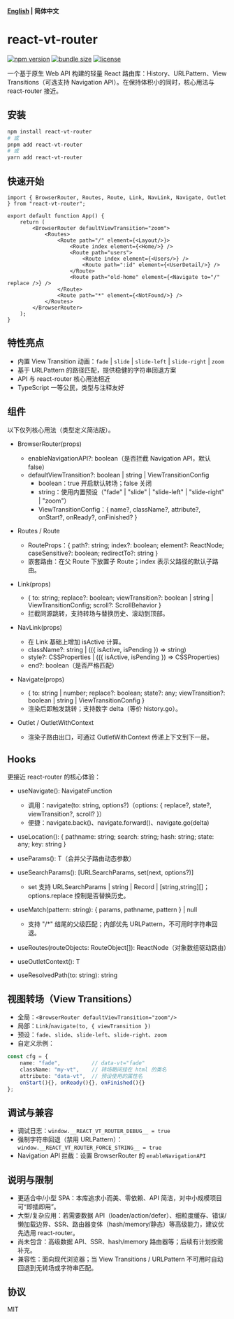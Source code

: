 **[English](./README.md) | 简体中文**

# react-vt-router

[![npm version](https://img.shields.io/npm/v/react-vt-router.svg?color=orange)](https://www.npmjs.com/package/react-vt-router)
[![bundle size](https://img.shields.io/bundlephobia/minzip/react-vt-router?label=minzip)](https://bundlephobia.com/package/react-vt-router)
[![license](https://img.shields.io/npm/l/react-vt-router.svg)](../LICENSE)

一个基于原生 Web API 构建的轻量 React 路由库：History、URLPattern、View Transitions（可选支持 Navigation API）。在保持体积小的同时，核心用法与 react-router 接近。

## 安装

```bash
npm install react-vt-router
# 或
pnpm add react-vt-router
# 或
yarn add react-vt-router
```

## 快速开始

```tsx
import { BrowserRouter, Routes, Route, Link, NavLink, Navigate, Outlet } from "react-vt-router";

export default function App() {
	return (
		<BrowserRouter defaultViewTransition="zoom">
			<Routes>
				<Route path="/" element={<Layout/>}>
					<Route index element={<Home/>} />
					<Route path="users">
						<Route index element={<Users/>} />
						<Route path=":id" element={<UserDetail/>} />
					</Route>
					<Route path="old-home" element={<Navigate to="/" replace />} />
				</Route>
				<Route path="*" element={<NotFound/>} />
			</Routes>
		</BrowserRouter>
	);
}
```

## 特性亮点
- 内置 View Transition 动画：`fade` | `slide` | `slide-left` | `slide-right` | `zoom`
- 基于 URLPattern 的路径匹配，提供稳健的字符串回退方案
- API 与 react-router 核心用法相近
- TypeScript 一等公民，类型与注释友好

## 组件
以下仅列核心用法（类型定义简洁版）。

- BrowserRouter(props)
	- enableNavigationAPI?: boolean（是否拦截 Navigation API，默认 false）
	- defaultViewTransition?: boolean | string | ViewTransitionConfig
		- boolean：true 开启默认转场；false 关闭
		- string：使用内置预设（"fade" | "slide" | "slide-left" | "slide-right" | "zoom"）
		- ViewTransitionConfig：{ name?, className?, attribute?, onStart?, onReady?, onFinished? }

- Routes / Route
	- RouteProps：{ path?: string; index?: boolean; element?: ReactNode; caseSensitive?: boolean; redirectTo?: string }
	- 嵌套路由：在父 Route 下放置子 Route；index 表示父路径的默认子路由。

- Link(props)
	- { to: string; replace?: boolean; viewTransition?: boolean | string | ViewTransitionConfig; scroll?: ScrollBehavior }
	- 拦截同源跳转，支持转场与替换历史、滚动到顶部。

- NavLink(props)
	- 在 Link 基础上增加 isActive 计算。
	- className?: string | (({ isActive, isPending }) => string)
	- style?: CSSProperties | (({ isActive, isPending }) => CSSProperties)
	- end?: boolean（是否严格匹配）

- Navigate(props)
	- { to: string | number; replace?: boolean; state?: any; viewTransition?: boolean | string | ViewTransitionConfig }
	- 渲染后即触发跳转；支持数字 delta（等价 history.go）。

- Outlet / OutletWithContext
	- 渲染子路由出口，可通过 OutletWithContext 传递上下文到下一层。

## Hooks
更接近 react-router 的核心体验：

- useNavigate(): NavigateFunction
	- 调用：navigate(to: string, options?)（options: { replace?, state?, viewTransition?, scroll? }）
	- 便捷：navigate.back()、navigate.forward()、navigate.go(delta)

- useLocation(): { pathname: string; search: string; hash: string; state: any; key: string }

- useParams<T>(): T（合并父子路由动态参数）

- useSearchParams(): [URLSearchParams, set(next, options?)]
	- set 支持 URLSearchParams | string | Record | [string,string][]；options.replace 控制是否替换历史。

- useMatch(pattern: string): { params, pathname, pattern } | null
	- 支持 "/*" 结尾的父级匹配；内部优先 URLPattern，不可用时字符串回退。

- useRoutes(routeObjects: RouteObject[]): ReactNode（对象数组驱动路由）

- useOutletContext<T>(): T
- useResolvedPath(to: string): string

## 视图转场（View Transitions）
- 全局：`<BrowserRouter defaultViewTransition="zoom"/>`
- 局部：`Link`/`navigate(to, { viewTransition })`
- 预设：`fade`、`slide`、`slide-left`、`slide-right`、`zoom`
- 自定义示例：

```ts
const cfg = {
	name: "fade",          // data-vt="fade"
	className: "my-vt",    // 转场期间挂在 html 的类名
	attribute: "data-vt",  // 预设使用的属性名
	onStart(){}, onReady(){}, onFinished(){}
};
```

## 调试与兼容
- 调试日志：`window.__REACT_VT_ROUTER_DEBUG__ = true`
- 强制字符串回退（禁用 URLPattern）：`window.__REACT_VT_ROUTER_FORCE_STRING__ = true`
- Navigation API 拦截：设置 BrowserRouter 的 `enableNavigationAPI`

## 说明与限制
- 更适合中/小型 SPA：本库追求小而美、零依赖、API 简洁，对中小规模项目可“即插即用”。
- 大型/复杂应用：若需要数据 API（loader/action/defer）、细粒度缓存、错误/懒加载边界、SSR、路由器变体（hash/memory/静态）等高级能力，建议优先选用 react-router。
- 尚未包含：高级数据 API、SSR、hash/memory 路由器等；后续有计划按需补充。
- 兼容性：面向现代浏览器；当 View Transitions / URLPattern 不可用时自动回退到无转场或字符串匹配。

## 协议
MIT

